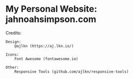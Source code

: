 # My Personal Website: jahnoahsimpson.com

Credits:

	Design:
		@ajlkn (https://aj.lkn.io/)

	Icons:
		Font Awesome (fontawesome.io)

	Other:
		Responsive Tools (github.com/ajlkn/responsive-tools)
